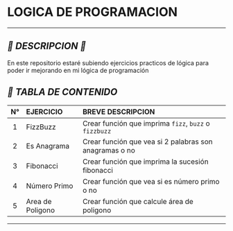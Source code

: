 # **LOGICA DE PROGRAMACION**

---

## _📍 DESCRIPCION 📍_

En este repositorio estaré subiendo ejercicios practicos de lógica para poder ir mejorando en mi lógica de programación

## _🎯 TABLA DE CONTENIDO_

| N°  | EJERCICIO        | BREVE DESCRIPCION                                      |
| :-: | :--------------- | :----------------------------------------------------- |
|  1  | FizzBuzz         | Crear función que imprima `fizz`, `buzz` o `fizzbuzz`  |
|  2  | Es Anagrama      | Crear función que vea si 2 palabras son anagramas o no |
|  3  | Fibonacci        | Crear función que imprima la sucesión fibonacci        |
|  4  | Número Primo     | Crear función que vea si es número primo o no          |
|  5  | Area de Poligono | Crear función que calcule área de poligono             |

---
